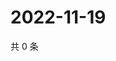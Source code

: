 # 2022-11-19

共 0 条

<!-- BEGIN WEIBO -->
<!-- 最后更新时间 Sat Nov 19 2022 02:20:44 GMT+0800 (China Standard Time) -->

<!-- END WEIBO -->
